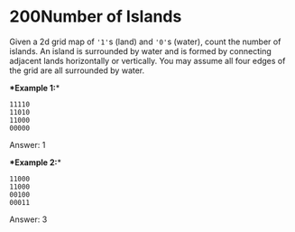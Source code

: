 # 200Number of Islands

Given a 2d grid map of `'1'`s (land) and `'0'`s (water), count the number of islands. An island is surrounded by water and is formed by connecting adjacent lands horizontally or vertically. You may assume all four edges of the grid are all surrounded by water.

**\*Example 1:***

```
11110
11010
11000
00000
```

Answer: 1

**\*Example 2:***

```
11000
11000
00100
00011
```

Answer: 3